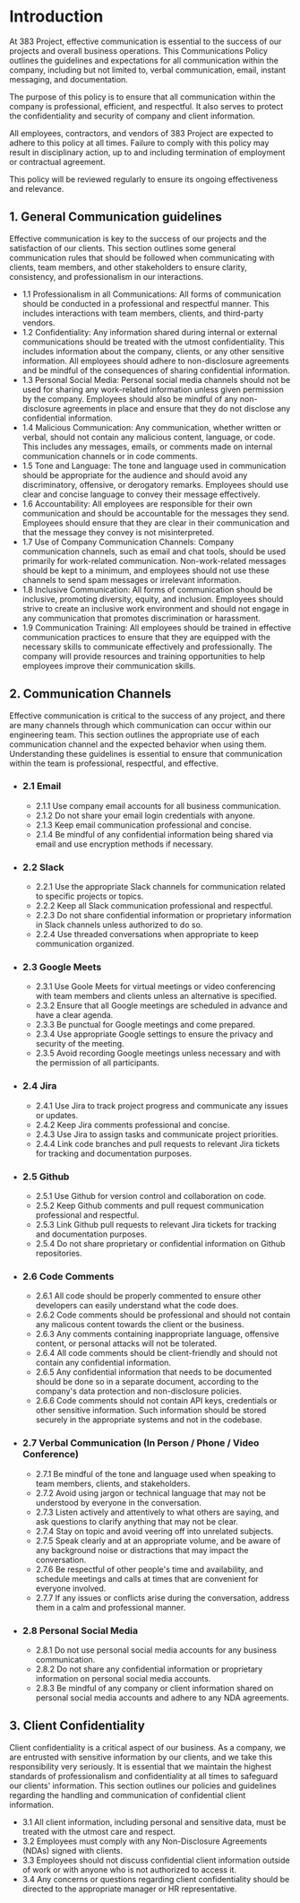 # Introduction
At 383 Project, effective communication is essential to the success of our projects and overall business operations. This Communications Policy outlines the guidelines and expectations for all communication within the company, including but not limited to, verbal communication, email, instant messaging, and documentation.

The purpose of this policy is to ensure that all communication within the company is professional, efficient, and respectful. It also serves to protect the confidentiality and security of company and client information.

All employees, contractors, and vendors of 383 Project are expected to adhere to this policy at all times. Failure to comply with this policy may result in disciplinary action, up to and including termination of employment or contractual agreement.

This policy will be reviewed regularly to ensure its ongoing effectiveness and relevance.

## 1. General Communication guidelines
Effective communication is key to the success of our projects and the satisfaction of our clients. This section outlines some general communication rules that should be followed when communicating with clients, team members, and other stakeholders to ensure clarity, consistency, and professionalism in our interactions.

   - 1.1 Professionalism in all Communications: All forms of communication should be conducted in a professional and respectful manner. This includes interactions with team members, clients, and third-party vendors.
   - 1.2 Confidentiality: Any information shared during internal or external communications should be treated with the utmost confidentiality. This includes information about the company, clients, or any other sensitive information. All employees should adhere to non-disclosure agreements and be mindful of the consequences of sharing confidential information.
   - 1.3 Personal Social Media: Personal social media channels should not be used for sharing any work-related information unless given permission by the company. Employees should also be mindful of any non-disclosure agreements in place and ensure that they do not disclose any confidential information.
   - 1.4 Malicious Communication: Any communication, whether written or verbal, should not contain any malicious content, language, or code. This includes any messages, emails, or comments made on internal communication channels or in code comments.
   - 1.5 Tone and Language: The tone and language used in communication should be appropriate for the audience and should avoid any discriminatory, offensive, or derogatory remarks. Employees should use clear and concise language to convey their message effectively.
   - 1.6 Accountability: All employees are responsible for their own communication and should be accountable for the messages they send. Employees should ensure that they are clear in their communication and that the message they convey is not misinterpreted.
   - 1.7 Use of Company Communication Channels: Company communication channels, such as email and chat tools, should be used primarily for work-related communication. Non-work-related messages should be kept to a minimum, and employees should not use these channels to send spam messages or irrelevant information.
   - 1.8 Inclusive Communication: All forms of communication should be inclusive, promoting diversity, equity, and inclusion. Employees should strive to create an inclusive work environment and should not engage in any communication that promotes discrimination or harassment.
   - 1.9 Communication Training: All employees should be trained in effective communication practices to ensure that they are equipped with the necessary skills to communicate effectively and professionally. The company will provide resources and training opportunities to help employees improve their communication skills.

## 2. Communication Channels
Effective communication is critical to the success of any project, and there are many channels through which communication can occur within our engineering team. This section outlines the appropriate use of each communication channel and the expected behavior when using them. Understanding these guidelines is essential to ensure that communication within the team is professional, respectful, and effective.

   - ### 2.1 Email
      - 2.1.1 Use company email accounts for all business communication.
      - 2.1.2 Do not share your email login credentials with anyone.
      - 2.1.3 Keep email communication professional and concise.
      - 2.1.4 Be mindful of any confidential information being shared via email and use encryption methods if necessary.  

   - ### 2.2 Slack
      - 2.2.1 Use the appropriate Slack channels for communication related to specific projects or topics.
      - 2.2.2 Keep all Slack communication professional and respectful.
      - 2.2.3 Do not share confidential information or proprietary information in Slack channels unless authorized to do so.
      - 2.2.4 Use threaded conversations when appropriate to keep communication organized.

   - ### 2.3 Google Meets
      -  2.3.1 Use Goole Meets for virtual meetings or video conferencing with team members and clients unless an alternative is specified.
      -  2.3.2 Ensure that all Google meetings are scheduled in advance and have a clear agenda.
      -  2.3.3 Be punctual for Google meetings and come prepared.
      -  2.3.4 Use appropriate Google settings to ensure the privacy and security of the meeting.
      -  2.3.5 Avoid recording Google meetings unless necessary and with the permission of all participants.

   - ### 2.4 Jira
      -  2.4.1 Use Jira to track project progress and communicate any issues or updates.
      -  2.4.2 Keep Jira comments professional and concise.
      -  2.4.3 Use Jira to assign tasks and communicate project priorities.
      -  2.4.4 Link code branches and pull requests to relevant Jira tickets for tracking and documentation purposes.

   - ### 2.5 Github
      -  2.5.1 Use Github for version control and collaboration on code.
      -  2.5.2 Keep Github comments and pull request communication professional and respectful.
      -  2.5.3 Link Github pull requests to relevant Jira tickets for tracking and documentation purposes.
      -  2.5.4 Do not share proprietary or confidential information on Github repositories.
      
  - ### 2.6 Code Comments
      -  2.6.1 All code should be properly commented to ensure other developers can easily understand what the code does.
      -  2.6.2 Code comments should be professional and should not contain any malicous content towards the client or the business.
      -  2.6.3 Any comments containing inappropriate language, offensive content, or personal attacks will not be tolerated.
      -  2.6.4 All code comments should be client-friendly and should not contain any confidential information.
      -  2.6.5 Any confidential information that needs to be documented should be done so in a separate document, according to the company's data protection and non-disclosure policies.
      -  2.6.6 Code comments should not contain API keys, credentials or other sensitive information. Such information should be stored securely in the appropriate systems and not in the codebase.
      
   - ### 2.7 Verbal Communication (In Person / Phone / Video Conference)
      -  2.7.1 Be mindful of the tone and language used when speaking to team members, clients, and stakeholders.
      -  2.7.2 Avoid using jargon or technical language that may not be understood by everyone in the conversation.
      -  2.7.3 Listen actively and attentively to what others are saying, and ask questions to clarify anything that may not be clear.
      -  2.7.4 Stay on topic and avoid veering off into unrelated subjects.
      -  2.7.5 Speak clearly and at an appropriate volume, and be aware of any background noise or distractions that may impact the conversation.
      -  2.7.6 Be respectful of other people's time and availability, and schedule meetings and calls at times that are convenient for everyone involved.
      -  2.7.7 If any issues or conflicts arise during the conversation, address them in a calm and professional manner.

   - ### 2.8 Personal Social Media
      -  2.8.1 Do not use personal social media accounts for any business communication.
      -  2.8.2 Do not share any confidential information or proprietary information on personal social media accounts.
      -  2.8.3 Be mindful of any company or client information shared on personal social media accounts and adhere to any NDA agreements.
 
## 3. Client Confidentiality
Client confidentiality is a critical aspect of our business. As a company, we are entrusted with sensitive information by our clients, and we take this responsibility very seriously. It is essential that we maintain the highest standards of professionalism and confidentiality at all times to safeguard our clients' information. This section outlines our policies and guidelines regarding the handling and communication of confidential client information.

   - 3.1 All client information, including personal and sensitive data, must be treated with the utmost care and respect.
   - 3.2 Employees must comply with any Non-Disclosure Agreements (NDAs) signed with clients.
   - 3.3 Employees should not discuss confidential client information outside of work or with anyone who is not authorized to access it.
   - 3.4 Any concerns or questions regarding client confidentiality should be directed to the appropriate manager or HR representative.
